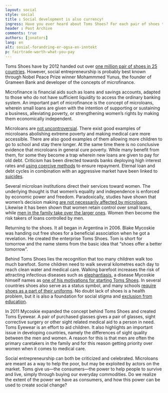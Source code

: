 ```yaml
---
layout: social
style: social
title : Social development is also currency!
ingress: Have you ever heard about Toms Shoes? For each pair of shoes they sell, Toms Shoes provides one pair of shoes to a child in need. The company is founded on the basic principles of social entrepreneurship. Instead of looking at profit from a strictly economic point of view, social entrepreneurs seek to solve a social problem and to create social changes using their business.  
header : Post Archive
comments: true
authors: [jonators]
lang: en
alt: sosial-forandring-er-ogsa-en-inntekt
p: fairtrade-worth-what-you-pay
---
```


Toms Shoes have by 2012 handed out over [one million pair of shoes in 25 countries](http://abcnews.go.com/International/PersonOfWeek/person-week-toms-shoes-founder-blake-mycoskie/story?id=13331473#.UJmqCml9Hu9). However, social entrepreneurship is probably best known through Nobel Peace Prize winner Mohammmed Yunus, the founder of Grameen Bank and developer of the concepts of microfinance.

Microfinance is financial aids such as loans and savings accounts, adapted to those who do not have sufficient liquidity to access the ordinary banking system.  An important part of microfinance is the concept of microloans, wherein small loans are given with the intention of supporting or sustaining a business, alleviating poverty, or strengthening women’s rights by making them economically independent.

Microloans are [not uncontroversial](http://www.sociology.org/content/2008/_westover_finance.pdf). There exist good examples of microloans abolishing extreme poverty and making medical care more accessible. There are also good examples of them allowing more children to go to school and stay there longer.  At the same time there is no conclusive evidence that microloans in general cure poverty. While many benefit from them, for some they become a trap wherein new loans are given to pay for old debt. Criticism has been directed towards banks deploying high interest rates and [using coercive methods](http://infochangeindia.org/microfinance/news/mfis-lay-small-debt-trap-in-andhra.html) to ensure repayment. Eternal loan and debt cycles in combination with an aggressive market have been linked to [suicides](http://www.bbc.co.uk/news/world-south-asia-11997571).

Several microloan institutions direct their services toward women. The underlying thought is that women’s equality and independence is enforced by economic power and freedom. Paradoxically, studies have shown that women’s decision making [are not necessarily affected by microloans](http://www.povertyactionlab.org/evaluation/measuring-impact-microfinance-hyderabad-india). Likewise it has been shown that women retain control over small loans, while [men in the family take over the larger ones](http://www.cabdirect.org/abstracts/19961808926.html;jsessionid=E89F136EE326B3498D631C92687E067A). Women then become the risk takers of loans controlled by men. 

Returning to the shoes. It all began in Argentina in 2006. Blake Mycoskie was handing out free shoes for a beneficial association when he got a revelation. He created the enterprise Toms Shoes. Tom is short for tomorrow and the name stems from the basic idea that “shoes offer a better tomorrow”.   

Behind Toms Shoes lies the recognition that too many children walk too much barefoot. Some children need to walk several kilometres each day to reach clean water and medical care. Walking barefoot increases the risk of attracting infectious diseases such as [elephantiasis](http://en.wikipedia.org/wiki/Elephantiasis), a disease Mycoskie himself names as [one of his motivations for starting Toms Shoes](http://www.brownsafe.com/preservingtomorrow/blake-mycoskie-the-one-for-one-movement). In several countries shoes also serve as a status symbol, and many schools [require shoes as a part of their uniforms](http://www.huffingtonpost.com/anne-goddard/one-day-without-shoes-les_b_1468910.html). No doubt lack of shoes is a health problem, but it is also a foundation for social stigma and [exclusion from education](http://www.educationforallblog.org/issues/basic-education/no-shoesno-school-why-children-are-out-of-school).

In 2011 Mycoskie expanded the concept behind Toms Shoes and created Toms Eyewear. A pair of purchased glasses gives a pair of glasses, sight corrective surgery or other sight related medical aid to a person in need.  Toms Eyewear is an effort to aid children. It also highlights an important issue in developing countries, namely the differences of sight quality between the men and women.  A reason for this is that men are often the primary caretakers in the family and for this reason getting priority over women when it comes to medical care. 

Social entrepreneurship can both be criticized and celebrated. Microloans are meant as a way to help the poor, but may be exploited by actors on the market. Toms give us—the consumers—the power to help people to survive and live, simply through buying our everyday commodities. Do we realize the extent of the power we have as consumers, and how this power can be used to create social change?